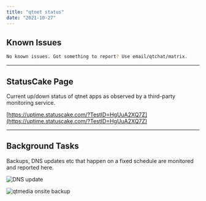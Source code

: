 ```yaml
---
title: "qtnet status"
date: "2021-10-27"
---
```


## Known Issues

```bash
No known issues. Got something to report? Use email/qtchat/matrix. 
```


* * *


## StatusCake Page

Current up/down status of qtnet apps as observed by a third-party monitoring service.

[https://uptime.statuscake.com/?TestID=HgUuA2XQ7Z](https://uptime.statuscake.com/?TestID=HgUuA2XQ7Z)


* * *


## Background Tasks

Backups, DNS updates etc that happen on a fixed schedule are monitored and reported here.

![DNS update](https://healthchecks.io/badge/929328ec-f605-456e-b65c-7912ee/4Dz0Lfus/dns-update.svg)

![qtmedia onsite backup](https://healthchecks.io/badge/929328ec-f605-456e-b65c-7912ee/IFtexcuC/qtmedia-onsite-backup.svg)
